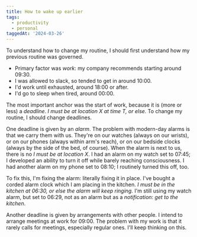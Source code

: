 ```yaml
---
title: How to wake up earlier
tags:
  - productivity
  - personal
taggedAt: '2024-03-26'
---
```


To understand how to change my routine, I should first understand how my previous routine was governed.

* Primary factor was _work_: my company recommends starting around 09:30.
* I was allowed to slack, so tended to get in around 10:00.
* I'd work until exhausted, around 18:00 or after.
* I'd go to sleep when tired, around 00:00.

The most important anchor was the start of work, because it is (more or less) a _deadline_. _I must be at location X at time T, or else._ To change my routine, I should change deadlines.

One deadline is given by an _alarm_. The problem with modern-day alarms is that we carry them with us. They're on our watches (always on our wrists), or on our phones (always within arm's reach), or on our bedside clocks (always by the side of the bed, of course). When the alarm is next to us, there is no _I must be at location X_. I had an alarm on my watch set to 07:45; I developed an ability to turn it off while barely reaching consciousness. I had another alarm on my phone set to 08:10; I routinely turned this off, too.

To fix this, I'm fixing the alarm: literally fixing it in place. I've bought a corded alarm clock which I am placing in the kitchen. _I must be in the kitchen at 06:30, or else the alarm will keep ringing._ I'm still using my watch alarm, but set to 06:29, not as an alarm but as a _notification_: _get to the kitchen_.

Another deadline is given by arrangements with other people. I intend to arrange meetings at work for 09:00. The problem with my work is that it rarely calls for meetings, especially regular ones. I'll keep thinking on this.
